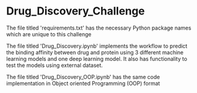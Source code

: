 # Drug_Discovery_Challenge

The file titled 'requirements.txt' has the necessary Python package names which are unique to this challenge

The file titled 'Drug_Discovery.ipynb' implements the workflow to predict the binding affinity between drug and protein using 3 different machine learning models and one deep learning model. It also has functionality to test the models using external dataset.

The file titled 'Drug_Discovery_OOP.ipynb' has the same code implementation in Object oriented Programming (OOP) format
